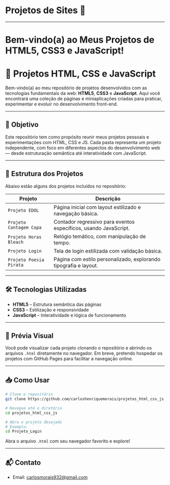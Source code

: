 # Projetos de Sites 📜

---

# Bem-vindo(a) ao **Meus Projetos** de HTML5, CSS3 e JavaScript!

# 📁 Projetos HTML, CSS e JavaScript

Bem-vindo(a) ao meu repositório de projetos desenvolvidos com as tecnologias fundamentais da web: **HTML5**, **CSS3** e **JavaScript**. Aqui você encontrará uma coleção de páginas e miniaplicações criadas para praticar, experimentar e evoluir no desenvolvimento front-end.

---

## 🚀 Objetivo

Este repositório tem como propósito reunir meus projetos pessoais e experimentações com HTML, CSS e JS. Cada pasta representa um projeto independente, com foco em diferentes aspectos do desenvolvimento web — desde estruturação semântica até interatividade com JavaScript.

---

## 📂 Estrutura dos Projetos

Abaixo estão alguns dos projetos incluídos no repositório:

| Projeto                | Descrição                                                                 |
|------------------------|---------------------------------------------------------------------------|
| `Projeto EDOL`         | Página inicial com layout estilizado e navegação básica.                  |
| `Projeto Contagem Copa`| Contador regressivo para eventos específicos, usando JavaScript.           |
| `Projeto Horas Bleach` | Relógio temático, com manipulação de tempo.           |
| `Projeto Login`        | Tela de login estilizada com validação básica.                            |
| `Projeto Poesia Pirata`| Página com estilo personalizado, explorando tipografia e layout. |

---

## 🛠️ Tecnologias Utilizadas

- **HTML5** – Estrutura semântica das páginas
- **CSS3** – Estilização e responsividade
- **JavaScript** – Interatividade e lógica de funcionamento

---

## 📸 Prévia Visual

Você pode visualizar cada projeto clonando o repositório e abrindo os arquivos `.html` diretamente no navegador. Em breve, pretendo hospedar os projetos com GitHub Pages para facilitar a navegação online.

---

## 📥 Como Usar

```bash
# Clone o repositório
git clone https://github.com/carloshenriquemorais/projetos_html_css_js.git

# Navegue até o diretório
cd projetos_html_css_js

# Abra o projeto desejado
# Exemplo:
cd Projeto_Login

```

Abra o arquivo `.html` com seu navegador favorito e explore!

---

## 📬 Contato

- Email: carlosmorais932@gmail.com
